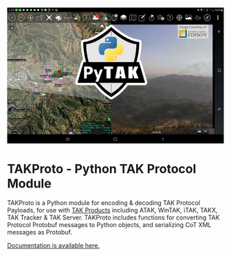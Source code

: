 
![ATAK Screenshot with PyTAK Logo.](atak_screenshot_with_pytak_logo-x25.jpg)

# TAKProto - Python TAK Protocol Module

TAKProto is a Python module for encoding & decoding TAK Protocol Payloads, for use with [TAK Products](https://tak.gov) including ATAK, WinTAK, iTAK, TAKX, TAK Tracker & TAK Server. TAKProto includes functions for converting TAK Protocol Protobuf messages to Python objects, and serializing CoT XML messages as Protobuf.

[Documentation is available here.](https://takproto.rtfd.io)

